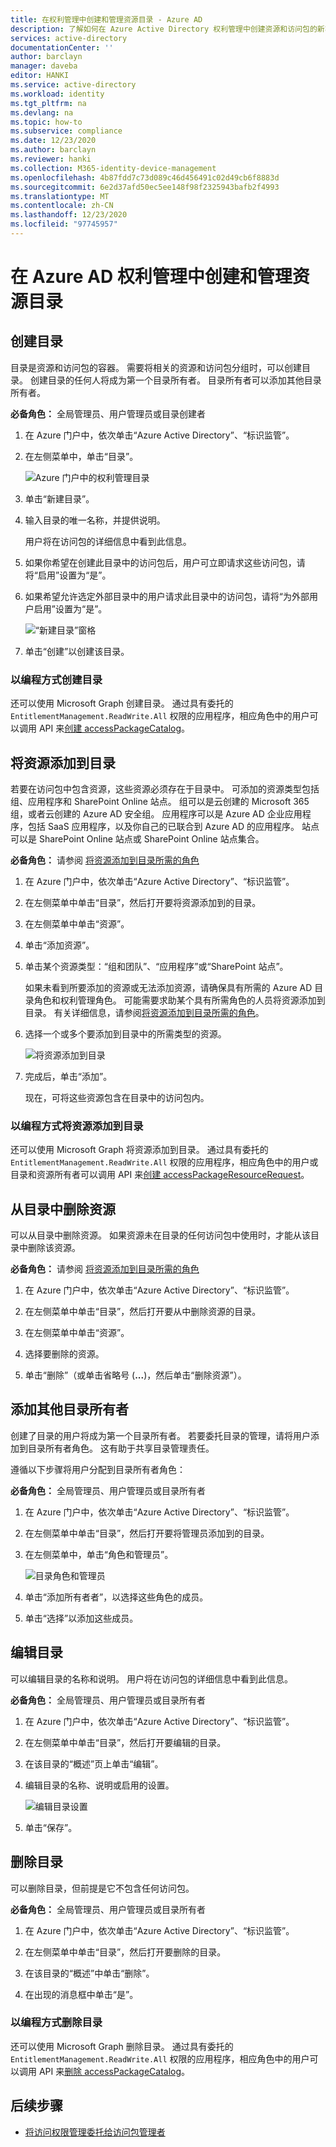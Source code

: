 ```yaml
---
title: 在权利管理中创建和管理资源目录 - Azure AD
description: 了解如何在 Azure Active Directory 权利管理中创建资源和访问包的新容器。
services: active-directory
documentationCenter: ''
author: barclayn
manager: daveba
editor: HANKI
ms.service: active-directory
ms.workload: identity
ms.tgt_pltfrm: na
ms.devlang: na
ms.topic: how-to
ms.subservice: compliance
ms.date: 12/23/2020
ms.author: barclayn
ms.reviewer: hanki
ms.collection: M365-identity-device-management
ms.openlocfilehash: 4b87fdd7c73d089c46d456491c02d49cb6f8883d
ms.sourcegitcommit: 6e2d37afd50ec5ee148f98f2325943bafb2f4993
ms.translationtype: MT
ms.contentlocale: zh-CN
ms.lasthandoff: 12/23/2020
ms.locfileid: "97745957"
---
```

# <a name="create-and-manage-a-catalog-of-resources-in-azure-ad-entitlement-management"></a>在 Azure AD 权利管理中创建和管理资源目录

## <a name="create-a-catalog"></a>创建目录

目录是资源和访问包的容器。 需要将相关的资源和访问包分组时，可以创建目录。 创建目录的任何人将成为第一个目录所有者。 目录所有者可以添加其他目录所有者。

**必备角色：** 全局管理员、用户管理员或目录创建者

1. 在 Azure 门户中，依次单击“Azure Active Directory”、“标识监管”。  

1. 在左侧菜单中，单击“目录”。

    ![Azure 门户中的权利管理目录](./media/entitlement-management-catalog-create/catalogs.png)

1. 单击“新建目录”。

1. 输入目录的唯一名称，并提供说明。

    用户将在访问包的详细信息中看到此信息。

1. 如果你希望在创建此目录中的访问包后，用户可立即请求这些访问包，请将“启用”设置为“是”。

1. 如果希望允许选定外部目录中的用户请求此目录中的访问包，请将“为外部用户启用”设置为“是”。

    ![“新建目录”窗格](./media/entitlement-management-shared/new-catalog.png)

1. 单击“创建”以创建该目录。

### <a name="creating-a-catalog-programmatically"></a>以编程方式创建目录

还可以使用 Microsoft Graph 创建目录。  通过具有委托的 `EntitlementManagement.ReadWrite.All` 权限的应用程序，相应角色中的用户可以调用 API 来[创建 accessPackageCatalog](/graph/api/accesspackagecatalog-post?view=graph-rest-beta)。

## <a name="add-resources-to-a-catalog"></a>将资源添加到目录

若要在访问包中包含资源，这些资源必须存在于目录中。 可添加的资源类型包括组、应用程序和 SharePoint Online 站点。 组可以是云创建的 Microsoft 365 组，或者云创建的 Azure AD 安全组。 应用程序可以是 Azure AD 企业应用程序，包括 SaaS 应用程序，以及你自己的已联合到 Azure AD 的应用程序。 站点可以是 SharePoint Online 站点或 SharePoint Online 站点集合。

**必备角色：** 请参阅 [将资源添加到目录所需的角色](entitlement-management-delegate.md#required-roles-to-add-resources-to-a-catalog)

1. 在 Azure 门户中，依次单击“Azure Active Directory”、“标识监管”。  

1. 在左侧菜单中单击“目录”，然后打开要将资源添加到的目录。

1. 在左侧菜单中单击“资源”。

1. 单击“添加资源”。

1. 单击某个资源类型：“组和团队”、“应用程序”或“SharePoint 站点”。  

    如果未看到所要添加的资源或无法添加资源，请确保具有所需的 Azure AD 目录角色和权利管理角色。 可能需要求助某个具有所需角色的人员将资源添加到目录。 有关详细信息，请参阅[将资源添加到目录所需的角色](entitlement-management-delegate.md#required-roles-to-add-resources-to-a-catalog)。

1. 选择一个或多个要添加到目录中的所需类型的资源。

    ![将资源添加到目录](./media/entitlement-management-catalog-create/catalog-add-resources.png)

1. 完成后，单击“添加”。

    现在，可将这些资源包含在目录中的访问包内。

### <a name="adding-a-resource-to-a-catalog-programmatically"></a>以编程方式将资源添加到目录

还可以使用 Microsoft Graph 将资源添加到目录。  通过具有委托的 `EntitlementManagement.ReadWrite.All` 权限的应用程序，相应角色中的用户或目录和资源所有者可以调用 API 来[创建 accessPackageResourceRequest](/graph/api/accesspackageresourcerequest-post?view=graph-rest-beta)。

## <a name="remove-resources-from-a-catalog"></a>从目录中删除资源

可以从目录中删除资源。 如果资源未在目录的任何访问包中使用时，才能从该目录中删除该资源。

**必备角色：** 请参阅 [将资源添加到目录所需的角色](entitlement-management-delegate.md#required-roles-to-add-resources-to-a-catalog)

1. 在 Azure 门户中，依次单击“Azure Active Directory”、“标识监管”。  

1. 在左侧菜单中单击“目录”，然后打开要从中删除资源的目录。

1. 在左侧菜单中单击“资源”。

1. 选择要删除的资源。

1. 单击“删除”（或单击省略号 (**...**)，然后单击“删除资源”）。


## <a name="add-additional-catalog-owners"></a>添加其他目录所有者

创建了目录的用户将成为第一个目录所有者。 若要委托目录的管理，请将用户添加到目录所有者角色。 这有助于共享目录管理责任。 

遵循以下步骤将用户分配到目录所有者角色：

**必备角色：** 全局管理员、用户管理员或目录所有者

1. 在 Azure 门户中，依次单击“Azure Active Directory”、“标识监管”。  

1. 在左侧菜单中单击“目录”，然后打开要将管理员添加到的目录。

1. 在左侧菜单中，单击“角色和管理员”。

    ![目录角色和管理员](./media/entitlement-management-shared/catalog-roles-administrators.png)

1. 单击“添加所有者者”，以选择这些角色的成员。

1. 单击“选择”以添加这些成员。

## <a name="edit-a-catalog"></a>编辑目录

可以编辑目录的名称和说明。 用户将在访问包的详细信息中看到此信息。

**必备角色：** 全局管理员、用户管理员或目录所有者

1. 在 Azure 门户中，依次单击“Azure Active Directory”、“标识监管”。  

1. 在左侧菜单中单击“目录”，然后打开要编辑的目录。

1. 在该目录的“概述”页上单击“编辑”。

1. 编辑目录的名称、说明或启用的设置。

    ![编辑目录设置](./media/entitlement-management-shared/catalog-edit.png)

1. 单击“保存”。

## <a name="delete-a-catalog"></a>删除目录

可以删除目录，但前提是它不包含任何访问包。

**必备角色：** 全局管理员、用户管理员或目录所有者

1. 在 Azure 门户中，依次单击“Azure Active Directory”、“标识监管”。  

1. 在左侧菜单中单击“目录”，然后打开要删除的目录。

1. 在该目录的“概述”中单击“删除”。

1. 在出现的消息框中单击“是”。

### <a name="deleting-a-catalog-programmatically"></a>以编程方式删除目录

还可以使用 Microsoft Graph 删除目录。  通过具有委托的 `EntitlementManagement.ReadWrite.All` 权限的应用程序，相应角色中的用户可以调用 API 来[删除 accessPackageCatalog](/graph/api/accesspackagecatalog-delete?view=graph-rest-beta)。

## <a name="next-steps"></a>后续步骤

- [将访问权限管理委托给访问包管理者](entitlement-management-delegate-managers.md)